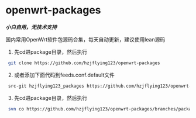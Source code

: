 # openwrt-packages

***小白自用，无技术支持***

国内常用OpenWrt软件包源码合集，每天自动更新，建议使用lean源码

1. 先cd进package目录，然后执行
```bash
 git clone https://github.com/hzjflying123/openwrt-packages
```
2. 或者添加下面代码到feeds.conf.default文件
```bash
 src-git hzjflying123_packages https://github.com/hzjflying123/openwrt-packages
```
3. 先cd进package目录，然后执行
```bash
 svn co https://github.com/hzjflying123/openwrt-packages/branches/packages
```



